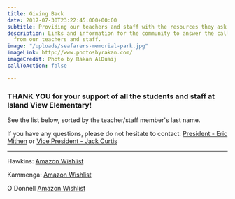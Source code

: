 ```yaml
---
title: Giving Back
date: 2017-07-30T23:22:45.000+00:00
subtitle: Providing our teachers and staff with the resources they ask for.
description: Links and information for the community to answer the call for resources
  from our teachers and staff.
image: "/uploads/seafarers-memorial-park.jpg"
imageLink: http://www.photosbyrakan.com/
imageCredit: Photo by Rakan AlDuaij
callToAction: false

---
```

### **THANK YOU** for your support of all the students and staff at Island View Elementary!

See the list below, sorted by the teacher/staff member's last name.

If you have any questions, please do not hesitate to contact: [President - Eric Mithen](mailto:president@islandviewpta.org) or [Vice President - Jack Curtis](mailto:vicepresident@islandviewpta.org)

***

Hawkins: [Amazon Wishlist](https://www.amazon.com/hz/wishlist/ls/1DGL80UJUJT22)

Kammenga: [Amazon Wishlist](https://www.amazon.com/hz/wishlist/ls/3DOB6ZR96OITC)

O'Donnell [Amazon Wishlist](https://www.amazon.com/hz/wishlist/genericItemsPage/M6HOKT4Y68T7)